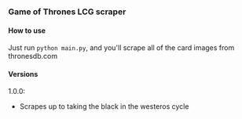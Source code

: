 ### Game of Thrones LCG scraper

#### How to use
Just run `python main.py`, and you'll scrape all of the card images from thronesdb.com

#### Versions

1.0.0:
- Scrapes up to taking the black in the westeros cycle
